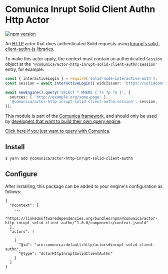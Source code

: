 # Comunica Inrupt Solid Client Authn Http Actor

[![npm version](https://badge.fury.io/js/%40comunica%2Factor-http-inrupt-solid-client-authn.svg)](https://www.npmjs.com/package/@comunica/actor-http-inrupt-solid-client-authn)

An [HTTP](https://github.com/comunica/comunica/tree/master/packages/bus-http) actor that
does authenticated Solid requests using [Inrupp's solid-client-authn-js libraries](https://github.com/inrupt/solid-client-authn-js).

To make this actor apply, the context must contain an authenticated `Session` object at the `'@comunica/actor-http-inrupt-solid-client-authn:session'` entry, for example:
```typescript
const { interactiveLogin } = require('solid-node-interactive-auth');
const session = await interactiveLogin({ oidcIssuer: 'https://solidcommunity.net/' });

await newEngine().query('SELECT * WHERE { ?s ?p ?o }', {
  sources: [ 'http://example.org/some-page' ],
  '@comunica/actor-http-inrupt-solid-client-authn:session': session,
});
```

This module is part of the [Comunica framework](https://github.com/comunica/comunica),
and should only be used by [developers that want to build their own query engine](https://comunica.dev/docs/modify/).

[Click here if you just want to query with Comunica](https://comunica.dev/docs/query/).

## Install

```bash
$ yarn add @comunica/actor-http-inrupt-solid-client-authn
```

## Configure

After installing, this package can be added to your engine's configuration as follows:
```text
{
  "@context": [
    ...
    "https://linkedsoftwaredependencies.org/bundles/npm/@comunica/actor-http-inrupt-solid-client-authn/^1.0.0/components/context.jsonld"  
  ],
  "actors": [
    ...
    {
      "@id": "urn:comunica:default:http/actors#inrupt-solid-client-authn",
      "@type": "ActorHttpInruptSolidClientAuthn"
    }
  ]
}
```
